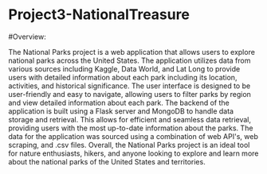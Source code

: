 # Project3-NationalTreasure


#Overview:

The National Parks project is a web application that allows users to explore national parks across the United States. The application utilizes data from various sources including Kaggle, Data World, and Lat Long to provide users with detailed information about each park including its location, activities, and historical significance. The user interface is designed to be user-friendly and easy to navigate, allowing users to filter parks by region and view detailed information about each park. The backend of the application is built using a Flask server and MongoDB to handle data storage and retrieval. This allows for efficient and seamless data retrieval, providing users with the most up-to-date information about the parks. The data for the application was sourced using a combination of web API's, web scraping, and .csv files. Overall, the National Parks project is an ideal tool for nature enthusiasts, hikers, and anyone looking to explore and learn more about the national parks of the United States and territories.
